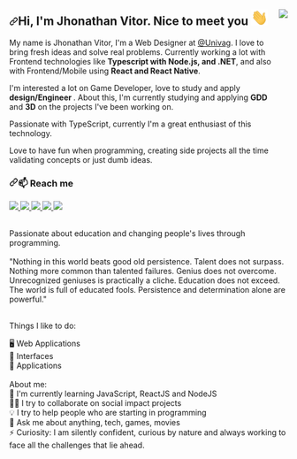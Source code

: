 <article class="markdown-body entry-content container-lg f5" itemprop="text"><p><a target="_blank" rel="noopener noreferrer" href="https://github.com/viniciusestevam/viniciusestevam/blob/master/character.png?raw=true"><img align="right" height="300px" src="https://github.com/viniciusestevam/viniciusestevam/raw/master/character.png?raw=true" style="max-width:100%;"></a></p>
<h1><a id="user-content-hi-there-relaxed" class="anchor" aria-hidden="true" href="#hi-there-relaxed"><svg class="octicon octicon-link" viewBox="0 0 16 16" version="1.1" width="16" height="16" aria-hidden="true"><path fill-rule="evenodd" d="M7.775 3.275a.75.75 0 001.06 1.06l1.25-1.25a2 2 0 112.83 2.83l-2.5 2.5a2 2 0 01-2.83 0 .75.75 0 00-1.06 1.06 3.5 3.5 0 004.95 0l2.5-2.5a3.5 3.5 0 00-4.95-4.95l-1.25 1.25zm-4.69 9.64a2 2 0 010-2.83l2.5-2.5a2 2 0 012.83 0 .75.75 0 001.06-1.06 3.5 3.5 0 00-4.95 0l-2.5 2.5a3.5 3.5 0 004.95 4.95l1.25-1.25a.75.75 0 00-1.06-1.06l-1.25 1.25a2 2 0 01-2.83 0z"></path></svg></a>Hi, I'm Jhonathan Vitor. Nice to meet you <img src="https://raw.githubusercontent.com/BrunoS3D/BrunoS3D/master/wave.gif" width="30px" style="max-width:100%;"></h1>
<p>My name is Jhonathan Vitor, I'm a Web Designer at <a href="http://www.univag.com.br/">@Univag</a>. I love to bring fresh ideas and solve real problems. Currently working a lot with Frontend technologies like <strong>Typescript with Node.js, and .NET</strong>, and also with Frontend/Mobile using <strong>React and React Native</strong>.</p>
<p>I'm interested a lot on Game Developer, love to study and apply <strong>design/Engineer </strong>. About this, I'm currently studying and applying <strong>GDD</strong> and <strong>3D</strong> on the projects I've been working on.</p>
<p>Passionate with TypeScript, currently I'm a great enthusiast of this technology.</p>
<p>Love to have fun when programming, creating side projects all the time validating concepts or just dumb ideas.</p>
<h3><a id="user-content-mailbox-reach-me" class="anchor" aria-hidden="true" href="#mailbox-reach-me"><svg class="octicon octicon-link" viewBox="0 0 16 16" version="1.1" width="16" height="16" aria-hidden="true"><path fill-rule="evenodd" d="M7.775 3.275a.75.75 0 001.06 1.06l1.25-1.25a2 2 0 112.83 2.83l-2.5 2.5a2 2 0 01-2.83 0 .75.75 0 00-1.06 1.06 3.5 3.5 0 004.95 0l2.5-2.5a3.5 3.5 0 00-4.95-4.95l-1.25 1.25zm-4.69 9.64a2 2 0 010-2.83l2.5-2.5a2 2 0 012.83 0 .75.75 0 001.06-1.06 3.5 3.5 0 00-4.95 0l-2.5 2.5a3.5 3.5 0 004.95 4.95l1.25-1.25a.75.75 0 00-1.06-1.06l-1.25 1.25a2 2 0 01-2.83 0z"></path></svg></a><g-emoji class="g-emoji" alias="mailbox" fallback-src="https://github.githubassets.com/images/icons/emoji/unicode/1f4eb.png">📫</g-emoji> Reach me</h3>
</article>

<a href="https://api.whatsapp.com/send?phone=5565992193253&text=Ol%C3%A1%20estava%20vendo%20o%20seu%20perfil%20no%20GitHub">
  <img src="https://img.shields.io/badge/WhatsApp-25D366?style=for-the-badge&logo=whatsapp&logoColor=white"/>
</a>
<a href="https://t.me/jhonathanvitor">
  <img src="https://img.shields.io/badge/Telegram-2CA5E0?style=for-the-badge&logo=telegram&logoColor=white"/>
</a>
<a href="mailto:jhonathanvitor@gmail.com">
  <img src="https://img.shields.io/badge/Gmail-D14836?style=for-the-badge&logo=gmail&logoColor=white"/>
</a>
</a>
<a href="https://instagram.com/jhonathanvitor">
  <img src="https://img.shields.io/badge/Instagram-E4405F?style=for-the-badge&logo=instagram&logoColor=white"/>
</a>
</a>
<a href="https://www.linkedin.com/in/jhonathan-vitor-4a676927/">
  <img src="https://img.shields.io/badge/LinkedIn-0077B5?style=for-the-badge&logo=linkedin&logoColor=white"/>
</a>
</a>
<br />
<br />

Passionate about education and changing people's lives through programming. 
<br /><br />
"Nothing in this world beats good old persistence. Talent does not surpass. Nothing more common than talented failures. Genius does not overcome. Unrecognized geniuses is practically a cliche. Education does not exceed. The world is full of educated fools. Persistence and determination alone are powerful."
<br /><br />

Things I like to do:<br />

🖥 Web Applications<br />
🎨 Interfaces<br />
📱 Applications<br /><br />
About me:<br />
🌱 I'm currently learning JavaScript, ReactJS and NodeJS<br />
✊🏽 I try to collaborate on social impact projects<br />
💡 I try to help people who are starting in programming<br />
💬 Ask me about anything, tech, games, movies<br />
⚡ Curiosity: I am silently confident, curious by nature and always working to face all the challenges that lie ahead.<br />
</article>
  <!--
**jhonathanvitor/jhonathanvitor** is a ✨ _special_ ✨ repository because its `README.md` (this file) appears on your GitHub profile.

Here are some ideas to get you started:

- 🔭 I’m currently working on ...
- 🌱 I’m currently learning ...
- 👯 I’m looking to collaborate on ...
- 🤔 I’m looking for help with ...
- 💬 Ask me about ...
- 📫 How to reach me: ...
- 😄 Pronouns: ...
- ⚡ Fun fact: ...
-->
